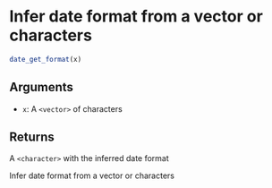 # Infer date format from a vector or characters

```r
date_get_format(x)
```

## Arguments

- `x`: A `<vector>` of characters

## Returns

A `<character>` with the inferred date format

Infer date format from a vector or characters
